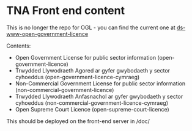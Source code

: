 # TNA Front end content

This is no longer the repo for OGL - you can find the current one at [ds-www-open-government-licence](https://github.com/nationalarchives/ds-www-open-government-licence)

Contents:
 - Open Government License for public sector information (open-government-licence)
 - Trwydded Llywodraeth Agored ar gyfer gwybodaeth y sector cyhoeddus (open-government-licence-cymraeg)
 - Non-Commercial Government License for public sector information (non-commercial-government-licence)
 - Trwydded Llywodraeth Anfasnachol ar gyfer gwybodaeth y sector cyhoeddus (non-commercial-government-licence-cymraeg)
 - Open Supreme Court Licence (open-supreme-court-licence)

This should be deployed on the front-end server in /doc/
